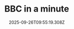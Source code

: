 ---
title: "BBC in a minute"
date: 2025-09-26T09:55:19.308Z
tags:
  - a minute
  - session 1
categories:
  - BBC
description: 记得填写描述内容哦~~~
---